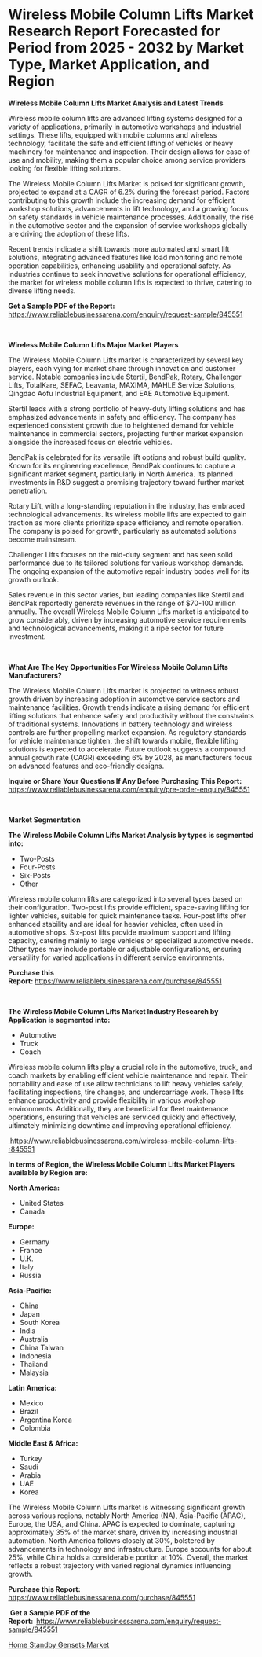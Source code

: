 <p><h1>Wireless Mobile Column Lifts Market Research Report Forecasted for Period from 2025 -  2032 by Market Type, Market Application, and Region</h1></p><p><strong>Wireless Mobile Column Lifts Market Analysis and Latest Trends</strong></p>
<p><p>Wireless mobile column lifts are advanced lifting systems designed for a variety of applications, primarily in automotive workshops and industrial settings. These lifts, equipped with mobile columns and wireless technology, facilitate the safe and efficient lifting of vehicles or heavy machinery for maintenance and inspection. Their design allows for ease of use and mobility, making them a popular choice among service providers looking for flexible lifting solutions.</p><p>The Wireless Mobile Column Lifts Market is poised for significant growth, projected to expand at a CAGR of 6.2% during the forecast period. Factors contributing to this growth include the increasing demand for efficient workshop solutions, advancements in lift technology, and a growing focus on safety standards in vehicle maintenance processes. Additionally, the rise in the automotive sector and the expansion of service workshops globally are driving the adoption of these lifts. </p><p>Recent trends indicate a shift towards more automated and smart lift solutions, integrating advanced features like load monitoring and remote operation capabilities, enhancing usability and operational safety. As industries continue to seek innovative solutions for operational efficiency, the market for wireless mobile column lifts is expected to thrive, catering to diverse lifting needs.</p></p>
<p><strong>Get a Sample PDF of the Report:&nbsp;</strong> <a href="https://www.reliablebusinessarena.com/enquiry/request-sample/845551?utm_campaign=3559&utm_medium=2&utm_source=Github&utm_content=ia&utm_term=09042025&utm_id=wireless-mobile-column-lifts">https://www.reliablebusinessarena.com/enquiry/request-sample/845551</a></p>
<p>&nbsp;</p>
<p><strong>Wireless Mobile Column Lifts Major Market Players</strong></p>
<p><p>The Wireless Mobile Column Lifts market is characterized by several key players, each vying for market share through innovation and customer service. Notable companies include Stertil, BendPak, Rotary, Challenger Lifts, TotalKare, SEFAC, Leavanta, MAXIMA, MAHLE Service Solutions, Qingdao Aofu Industrial Equipment, and EAE Automotive Equipment.</p><p>Stertil leads with a strong portfolio of heavy-duty lifting solutions and has emphasized advancements in safety and efficiency. The company has experienced consistent growth due to heightened demand for vehicle maintenance in commercial sectors, projecting further market expansion alongside the increased focus on electric vehicles.</p><p>BendPak is celebrated for its versatile lift options and robust build quality. Known for its engineering excellence, BendPak continues to capture a significant market segment, particularly in North America. Its planned investments in R&D suggest a promising trajectory toward further market penetration.</p><p>Rotary Lift, with a long-standing reputation in the industry, has embraced technological advancements. Its wireless mobile lifts are expected to gain traction as more clients prioritize space efficiency and remote operation. The company is poised for growth, particularly as automated solutions become mainstream.</p><p>Challenger Lifts focuses on the mid-duty segment and has seen solid performance due to its tailored solutions for various workshop demands. The ongoing expansion of the automotive repair industry bodes well for its growth outlook.</p><p>Sales revenue in this sector varies, but leading companies like Stertil and BendPak reportedly generate revenues in the range of $70-100 million annually. The overall Wireless Mobile Column Lifts market is anticipated to grow considerably, driven by increasing automotive service requirements and technological advancements, making it a ripe sector for future investment.</p></p>
<p>&nbsp;</p>
<p><strong>What Are The Key Opportunities For Wireless Mobile Column Lifts Manufacturers?</strong></p>
<p><p>The Wireless Mobile Column Lifts market is projected to witness robust growth driven by increasing adoption in automotive service sectors and maintenance facilities. Growth trends indicate a rising demand for efficient lifting solutions that enhance safety and productivity without the constraints of traditional systems. Innovations in battery technology and wireless controls are further propelling market expansion. As regulatory standards for vehicle maintenance tighten, the shift towards mobile, flexible lifting solutions is expected to accelerate. Future outlook suggests a compound annual growth rate (CAGR) exceeding 6% by 2028, as manufacturers focus on advanced features and eco-friendly designs.</p></p>
<p><strong>Inquire or Share Your Questions If Any Before Purchasing This Report:</strong> <a href="https://www.reliablebusinessarena.com/enquiry/pre-order-enquiry/845551?utm_campaign=3559&utm_medium=2&utm_source=Github&utm_content=ia&utm_term=09042025&utm_id=wireless-mobile-column-lifts">https://www.reliablebusinessarena.com/enquiry/pre-order-enquiry/845551</a></p>
<p>&nbsp;</p>
<p><strong>Market Segmentation</strong></p>
<p><strong>The Wireless Mobile Column Lifts Market Analysis by types is segmented into:</strong></p>
<p><ul><li>Two-Posts</li><li>Four-Posts</li><li>Six-Posts</li><li>Other</li></ul></p>
<p><p>Wireless mobile column lifts are categorized into several types based on their configuration. Two-post lifts provide efficient, space-saving lifting for lighter vehicles, suitable for quick maintenance tasks. Four-post lifts offer enhanced stability and are ideal for heavier vehicles, often used in automotive shops. Six-post lifts provide maximum support and lifting capacity, catering mainly to large vehicles or specialized automotive needs. Other types may include portable or adjustable configurations, ensuring versatility for varied applications in different service environments.</p></p>
<p><strong>Purchase this Report:&nbsp;</strong><a href="https://www.reliablebusinessarena.com/purchase/845551?utm_campaign=3559&utm_medium=2&utm_source=Github&utm_content=ia&utm_term=09042025&utm_id=wireless-mobile-column-lifts">https://www.reliablebusinessarena.com/purchase/845551</a></p>
<p>&nbsp;</p>
<p><strong>The Wireless Mobile Column Lifts Market Industry Research by Application is segmented into:</strong></p>
<p><ul><li>Automotive</li><li>Truck</li><li>Coach</li></ul></p>
<p><p>Wireless mobile column lifts play a crucial role in the automotive, truck, and coach markets by enabling efficient vehicle maintenance and repair. Their portability and ease of use allow technicians to lift heavy vehicles safely, facilitating inspections, tire changes, and undercarriage work. These lifts enhance productivity and provide flexibility in various workshop environments. Additionally, they are beneficial for fleet maintenance operations, ensuring that vehicles are serviced quickly and effectively, ultimately minimizing downtime and improving operational efficiency.</p></p>
<p><a href="https://www.reliablebusinessarena.com/wireless-mobile-column-lifts-r845551?utm_campaign=3559&utm_medium=2&utm_source=Github&utm_content=ia&utm_term=09042025&utm_id=wireless-mobile-column-lifts">&nbsp;https://www.reliablebusinessarena.com/wireless-mobile-column-lifts-r845551</a></p>
<p><strong>In terms of Region, the Wireless Mobile Column Lifts Market Players available by Region are:</strong></p>
<p>
    <p> <strong> North America: </strong>
        <ul>
            <li>United States</li>
            <li>Canada</li>
        </ul>
        </p> 
    <p> <strong> Europe: </strong>
        <ul>
            <li>Germany</li>
            <li>France</li>
            <li>U.K.</li>
            <li>Italy</li>
            <li>Russia</li>
        </ul>
        </p> 
    <p> <strong> Asia-Pacific: </strong>
        <ul>
            <li>China</li>
            <li>Japan</li>
            <li>South Korea</li>
            <li>India</li>
            <li>Australia</li>
            <li>China Taiwan</li>
            <li>Indonesia</li>
            <li>Thailand</li>
            <li>Malaysia</li>
        </ul>
        </p> 
    <p> <strong> Latin America: </strong>
        <ul>
            <li>Mexico</li>
            <li>Brazil</li>
            <li>Argentina Korea</li>
            <li>Colombia</li>
        </ul>
        </p> 
    <p> <strong> Middle East & Africa: </strong>
        <ul>
            <li>Turkey</li>
            <li>Saudi</li>
            <li>Arabia</li>
            <li>UAE</li>
            <li>Korea</li>
        </ul>
    </p>
    </p>
<p><p>The Wireless Mobile Column Lifts market is witnessing significant growth across various regions, notably North America (NA), Asia-Pacific (APAC), Europe, the USA, and China. APAC is expected to dominate, capturing approximately 35% of the market share, driven by increasing industrial automation. North America follows closely at 30%, bolstered by advancements in technology and infrastructure. Europe accounts for about 25%, while China holds a considerable portion at 10%. Overall, the market reflects a robust trajectory with varied regional dynamics influencing growth.</p></p>
<p><strong>Purchase this Report: </strong><a href="https://www.reliablebusinessarena.com/purchase/845551?utm_campaign=3559&utm_medium=2&utm_source=Github&utm_content=ia&utm_term=09042025&utm_id=wireless-mobile-column-lifts">https://www.reliablebusinessarena.com/purchase/845551</a></p>
<p>&nbsp;<strong>Get a Sample PDF of the Report:&nbsp;&nbsp;</strong><a href="https://www.reliablebusinessarena.com/enquiry/request-sample/845551?utm_campaign=3559&utm_medium=2&utm_source=Github&utm_content=ia&utm_term=09042025&utm_id=wireless-mobile-column-lifts">https://www.reliablebusinessarena.com/enquiry/request-sample/845551</a></p>
<p><strong></strong></p>
<p><p><a href="https://github.com/siertnamba7u/Market-Research-Report-List-1/blob/main/home-standby-gensets-market.md?utm_campaign=3559&utm_medium=2&utm_source=Github&utm_content=ia&utm_term=09042025&utm_id=wireless-mobile-column-lifts">Home Standby Gensets Market</a></p></p>